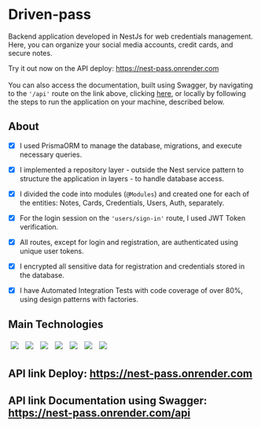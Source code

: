 # Driven-pass

Backend application developed in NestJs for web credentials management. Here, you can organize your social media accounts, credit cards, and secure notes.

Try it out now on the API deploy: https://nest-pass.onrender.com <br/> <br/>
You can also access the documentation, built using Swagger, by navigating to the `'/api'` route on the link above, clicking [here](https://nest-pass.onrender.com/api), or locally by following the steps to run the application on your machine, described below.

## About

- [x] I used PrismaORM to manage the database, migrations, and execute necessary queries.
- [x] I implemented a repository layer - outside the Nest service pattern to structure the application in layers - to handle database access.
- [x] I divided the code into modules (`@Modules`) and created one for each of the entities: Notes, Cards, Credentials, Users, Auth, separately.
- [x] For the login session on the `'users/sign-in'` route, I used JWT Token verification.
- [x] All routes, except for login and registration, are authenticated using unique user tokens.
- [x] I encrypted all sensitive data for registration and credentials stored in the database.
- [x] I have Automated Integration Tests with code coverage of over 80%, using design patterns with factories.


## Main Technologies
<p>
  <img style='margin: 5px;' src="https://img.shields.io/badge/PostgreSQL-4169E1.svg?style=for-the-badge&logo=PostgreSQL&logoColor=white"/>
   <img style='margin: 5px;' src="https://img.shields.io/badge/Prisma-2D3748.svg?style=for-the-badge&logo=Prisma&logoColor=white"/>
  <img style='margin: 5px;' src="https://img.shields.io/badge/TypeScript-3178C6.svg?style=for-the-badge&logo=TypeScript&logoColor=white"/>
  <img style='margin: 5px;' src='https://img.shields.io/badge/NestJS-E0234E.svg?style=for-the-badge&logo=NestJS&logoColor=white'>
  <img style='margin: 5px;' src="https://img.shields.io/badge/.ENV-ECD53F.svg?style=for-the-badge&logo=dotenv&logoColor=black"/>
  <img style='margin: 5px;' src="https://img.shields.io/badge/Swagger-85EA2D.svg?style=for-the-badge&logo=Swagger&logoColor=black"/>
  <img style='margin: 5px;' src="https://img.shields.io/badge/Jest-C21325.svg?style=for-the-badge&logo=Jest&logoColor=white"/>
</p>

## API link Deploy: https://nest-pass.onrender.com

## API link Documentation using Swagger: https://nest-pass.onrender.com/api
